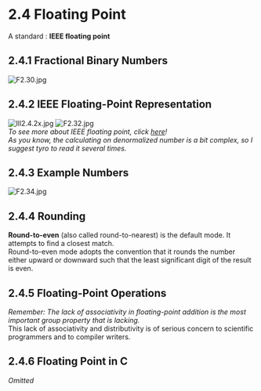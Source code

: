 # 2.4 Floating Point
A standard : **IEEE floating point**

## 2.4.1 Fractional Binary Numbers
![F2.30.jpg](https://ooo.0o0.ooo/2016/01/26/56a74735dc4db.jpg)

## 2.4.2 IEEE Floating-Point Representation
![Ill2.4.2x.jpg](https://ooo.0o0.ooo/2016/01/26/56a747afc154d.jpg)
![F2.32.jpg](https://ooo.0o0.ooo/2016/01/26/56a747db63d7c.jpg)<br>
*To see more about IEEE floating point, click [here](https://en.wikipedia.org/wiki/IEEE_floating_point)!*<br>
*As you know, the calculating on denormalized number is a bit complex, so I suggest tyro to read it several times.*

## 2.4.3 Example Numbers
![F2.34.jpg](https://ooo.0o0.ooo/2016/01/26/56a749513d599.jpg)

## 2.4.4 Rounding
**Round-to-even** (also
called round-to-nearest) is the default mode. It attempts to find a closest match.<br>
Round-to-even mode adopts the convention that it rounds the number either upward or downward such that the
least significant digit of the result is even.

## 2.4.5 Floating-Point Operations
*Remember: The lack of associativity in floating-point addition is the most important group property that is lacking.*<br>
This lack of associativity and distributivity is of serious concern to scientific
programmers and to compiler writers. 

## 2.4.6 Floating Point in C
*Omitted*


